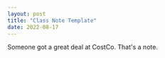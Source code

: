 ```yaml
---
layout: post
title: "Class Note Template"
date: 2022-08-17
---
```


Someone got a great deal at CostCo. That's a note.